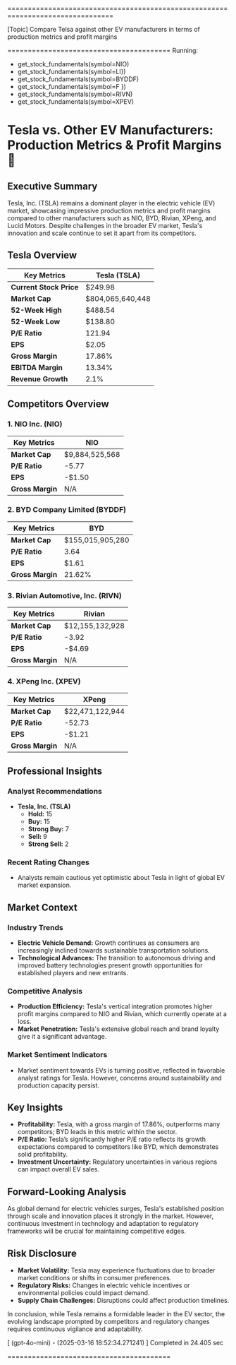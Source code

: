 

================================================================================

 [Topic] Compare Telsa against other EV manufacturers in terms of 
production metrics and profit margins 


========================================
Running:
 - get_stock_fundamentals(symbol=NIO)
 - get_stock_fundamentals(symbol=LI})
 - get_stock_fundamentals(symbol=BYDDF)
 - get_stock_fundamentals(symbol=F })
 - get_stock_fundamentals(symbol=RIVN)
 - get_stock_fundamentals(symbol=XPEV)

# Tesla vs. Other EV Manufacturers: Production Metrics & Profit Margins 🚗

## Executive Summary
Tesla, Inc. (TSLA) remains a dominant player in the electric vehicle (EV) market, showcasing impressive production metrics and profit margins compared to other manufacturers such as NIO, BYD, Rivian, XPeng, and Lucid Motors. Despite challenges in the broader EV market, Tesla's innovation and scale continue to set it apart from its competitors. 

## Tesla Overview

| **Key Metrics**            | **Tesla (TSLA)**              |
|----------------------------|-------------------------------|
| **Current Stock Price**    | $249.98                       |
| **Market Cap**             | $804,065,640,448              |
| **52-Week High**           | $488.54                       |
| **52-Week Low**            | $138.80                       |
| **P/E Ratio**              | 121.94                        |
| **EPS**                    | $2.05                         |
| **Gross Margin**           | 17.86%                        |
| **EBITDA Margin**          | 13.34%                        |
| **Revenue Growth**         | 2.1%                          |

## Competitors Overview

### 1. NIO Inc. (NIO)

| **Key Metrics**            | **NIO**                       |
|----------------------------|-------------------------------|
| **Market Cap**             | $9,884,525,568                |
| **P/E Ratio**              | -5.77                         |
| **EPS**                    | -$1.50                        |
| **Gross Margin**           | N/A                            |

### 2. BYD Company Limited (BYDDF)

| **Key Metrics**            | **BYD**                       |
|----------------------------|-------------------------------|
| **Market Cap**             | $155,015,905,280              |
| **P/E Ratio**              | 3.64                          |
| **EPS**                    | $1.61                         |
| **Gross Margin**           | 21.62%                        |

### 3. Rivian Automotive, Inc. (RIVN)

| **Key Metrics**            | **Rivian**                    |
|----------------------------|-------------------------------|
| **Market Cap**             | $12,155,132,928               |
| **P/E Ratio**              | -3.92                         |
| **EPS**                    | -$4.69                        |
| **Gross Margin**           | N/A                            |

### 4. XPeng Inc. (XPEV)

| **Key Metrics**            | **XPeng**                     |
|----------------------------|-------------------------------|
| **Market Cap**             | $22,471,122,944               |
| **P/E Ratio**              | -52.73                        |
| **EPS**                    | -$1.21                        |
| **Gross Margin**           | N/A                            |

## Professional Insights
### Analyst Recommendations
- **Tesla, Inc. (TSLA)**
  - **Hold:** 15 
  - **Buy:** 15 
  - **Strong Buy:** 7 
  - **Sell:** 9 
  - **Strong Sell:** 2

### Recent Rating Changes
- Analysts remain cautious yet optimistic about Tesla in light of global EV market expansion.

## Market Context
### Industry Trends
- **Electric Vehicle Demand:** Growth continues as consumers are increasingly inclined towards sustainable transportation solutions.
- **Technological Advances:** The transition to autonomous driving and improved battery technologies present growth opportunities for established players and new entrants.

### Competitive Analysis
- **Production Efficiency:** Tesla's vertical integration promotes higher profit margins compared to NIO and Rivian, which currently operate at a loss.
- **Market Penetration:** Tesla's extensive global reach and brand loyalty give it a significant advantage.

### Market Sentiment Indicators
- Market sentiment towards EVs is turning positive, reflected in favorable analyst ratings for Tesla. However, concerns around sustainability and production capacity persist.

## Key Insights
- **Profitability:** Tesla, with a gross margin of 17.86%, outperforms many competitors; BYD leads in this metric within the sector.
- **P/E Ratio:** Tesla’s significantly higher P/E ratio reflects its growth expectations compared to competitors like BYD, which demonstrates solid profitability.
- **Investment Uncertainty:** Regulatory uncertainties in various regions can impact overall EV sales.

## Forward-Looking Analysis
As global demand for electric vehicles surges, Tesla's established position through scale and innovation places it strongly in the market. However, continuous investment in technology and adaptation to regulatory frameworks will be crucial for maintaining competitive edges.

## Risk Disclosure
- **Market Volatility:** Tesla may experience fluctuations due to broader market conditions or shifts in consumer preferences.
- **Regulatory Risks:** Changes in electric vehicle incentives or environmental policies could impact demand.
- **Supply Chain Challenges:** Disruptions could affect production timelines.

In conclusion, while Tesla remains a formidable leader in the EV sector, the evolving landscape prompted by competitors and regulatory changes requires continuous vigilance and adaptability.

[ (gpt-4o-mini) - (2025-03-16 18:52:34.271241) ] Completed in 24.405 sec

========================================
